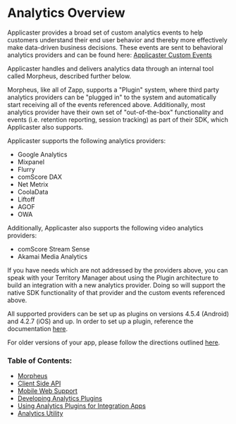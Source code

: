 #  Analytics Overview

Applicaster provides a broad set of custom analytics events to help customers understand their end user behavior and thereby more effectively make data-driven business decisions. These events are sent to behavioral analytics providers and can be found here: [Applicaster Custom Events](https://applicaster.zendesk.com/hc/en-us/articles/115005587003-Applicaster-Custom-Analytic-Events)

Applicaster handles and delivers analytics data through an internal tool called Morpheus, described further below.

Morpheus, like all of Zapp, supports a "Plugin" system, where third party analytics providers can be "plugged in" to the system and automatically start receiving all of the events referenced above. Additionally, most analytics provider have their own set of "out-of-the-box" functionality and events (i.e. retention reporting, session tracking) as part of their SDK, which Applicaster also supports. 

Applicaster supports the following analytics providers:

* Google Analytics
* Mixpanel
* Flurry
* comScore DAX
* Net Metrix
* CoolaData
* Liftoff
* AGOF
* OWA

Additionally, Applicaster also supports the following video analytics providers:

* comScore Stream Sense
* Akamai Media Analytics

If you have needs which are not addressed by the providers above, you can speak with your Territory Manager about using the Plugin architecture to build an integration with a new analytics provider. Doing so will support the native SDK functionality of that provider and the custom events referenced above.

All supported providers can be set up as plugins on versions 4.5.4 (Android) and 4.2.7 (iOS) and up. In order to set up a plugin, reference the documentation [here](https://docs.google.com/a/applicaster.com/document/d/1md3Hmc-gg9NuEyIpQ43iDky_THc_5upcRMq8-QvkXHY/edit?usp=sharing).

For older versions of your app, please follow the directions outlined [here](https://applicaster.zendesk.com/hc/en-us/articles/206419186-Configuring-Analytics-at-Applicaster).


### Table of Contents:
* [Morpheus](/analytics/morpheus/morpheus.md)
* [Client Side API](analytics/client_side_api/client_side_api.md)
* [Mobile Web Support](/analytics/mobile_web_support/mobile_web_support.md)
* [Developing Analytics Plugins](/analytics/developing_analytics_plugins/developing_analytics_plugins.md)
* [Using Analytics Plugins for Integration Apps](/analytics/plugins_integration_apps/plugins_integration_apps.md)
* [Analytics Utility](/analytics/analytics_utility/analytics_utility.md)
